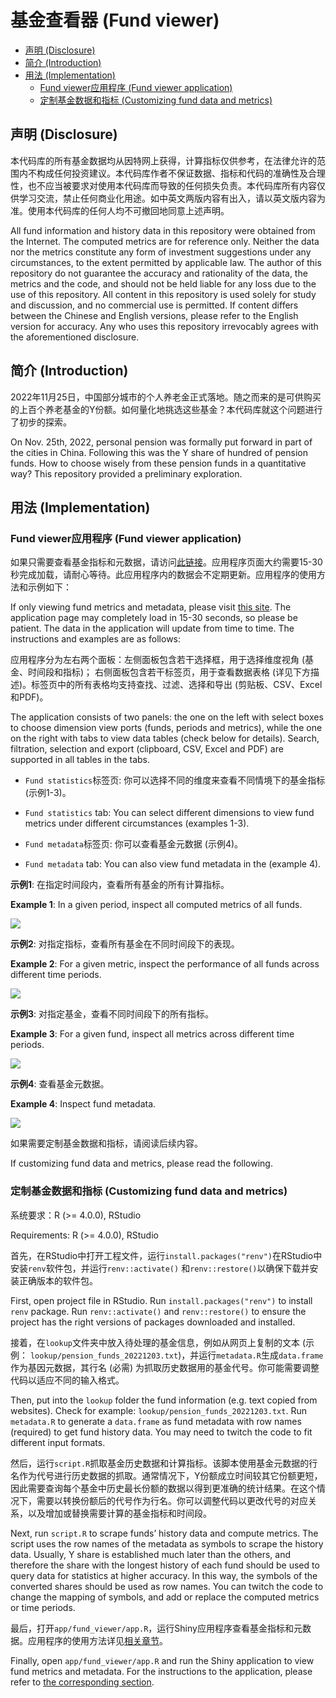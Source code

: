 基金查看器 (Fund viewer)
================

- <a href="#声明-disclosure" id="toc-声明-disclosure">声明
  (Disclosure)</a>
- <a href="#简介-introduction" id="toc-简介-introduction">简介
  (Introduction)</a>
- <a href="#用法-implementation" id="toc-用法-implementation">用法
  (Implementation)</a>
  - <a href="#fund-viewer应用程序-fund-viewer-application"
    id="toc-fund-viewer应用程序-fund-viewer-application">Fund viewer应用程序
    (Fund viewer application)</a>
  - <a href="#定制基金数据和指标-customizing-fund-data-and-metrics"
    id="toc-定制基金数据和指标-customizing-fund-data-and-metrics">定制基金数据和指标
    (Customizing fund data and metrics)</a>

## 声明 (Disclosure)

本代码库的所有基金数据均从因特网上获得，计算指标仅供参考，在法律允许的范围内不构成任何投资建议。本代码库作者不保证数据、指标和代码的准确性及合理性，也不应当被要求对使用本代码库而导致的任何损失负责。本代码库所有内容仅供学习交流，禁止任何商业化用途。如中英文两版内容有出入，请以英文版内容为准。使用本代码库的任何人均不可撤回地同意上述声明。

All fund information and history data in this repository were obtained
from the Internet. The computed metrics are for reference only. Neither
the data nor the metrics constitute any form of investment suggestions
under any circumstances, to the extent permitted by applicable law. The
author of this repository do not guarantee the accuracy and rationality
of the data, the metrics and the code, and should not be held liable for
any loss due to the use of this repository. All content in this
repository is used solely for study and discussion, and no commercial
use is permitted. If content differs between the Chinese and English
versions, please refer to the English version for accuracy. Any who uses
this repository irrevocably agrees with the aforementioned disclosure.

## 简介 (Introduction)

2022年11月25日，中国部分城市的个人养老金正式落地。随之而来的是可供购买的上百个养老基金的Y份额。如何量化地挑选这些基金？本代码库就这个问题进行了初步的探索。

On Nov. 25th, 2022, personal pension was formally put forward in part of
the cities in China. Following this was the Y share of hundred of
pension funds. How to choose wisely from these pension funds in a
quantitative way? This repository provided a preliminary exploration.

## 用法 (Implementation)

### Fund viewer应用程序 (Fund viewer application)

如果只需要查看基金指标和元数据，请访问[此链接](https://zxr6.shinyapps.io/fund_viewer/)。应用程序页面大约需要15-30秒完成加载，请耐心等待。此应用程序内的数据会不定期更新。应用程序的使用方法和示例如下：

If only viewing fund metrics and metadata, please visit [this
site](https://zxr6.shinyapps.io/fund_viewer/). The application page may
completely load in 15-30 seconds, so please be patient. The data in the
application will update from time to time. The instructions and examples
are as follows:

应用程序分为左右两个面板：左侧面板包含若干选择框，用于选择维度视角
(基金、时间段和指标)； 右侧面板包含若干标签页，用于查看数据表格
(详见下方描述)。标签页中的所有表格均支持查找、过滤、选择和导出
(剪贴板、CSV、Excel和PDF)。

The application consists of two panels: the one on the left with select
boxes to choose dimension view ports (funds, periods and metrics), while
the one on the right with tabs to view data tables (check below for
details). Search, filtration, selection and export (clipboard, CSV,
Excel and PDF) are supported in all tables in the tabs.

- `Fund statistics`标签页:
  你可以选择不同的维度来查看不同情境下的基金指标 (示例1-3)。

- `Fund statistics` tab: You can select different dimensions to view
  fund metrics under different circumstances (examples 1-3).

- `Fund metadata`标签页: 你可以查看基金元数据 (示例4)。

- `Fund metadata` tab: You can also view fund metadata in the (example
  4).

**示例1**: 在指定时间段内，查看所有基金的所有计算指标。

**Example 1**: In a given period, inspect all computed metrics of all
funds.

![](app/fund_viewer/screenshots/screenshot_stat_period.png)<!-- -->

**示例2**: 对指定指标，查看所有基金在不同时间段下的表现。

**Example 2**: For a given metric, inspect the performance of all funds
across different time periods.

![](app/fund_viewer/screenshots/screenshot_stat_metric.png)<!-- -->

**示例3**: 对指定基金，查看不同时间段下的所有指标。

**Example 3**: For a given fund, inspect all metrics across different
time periods.

![](app/fund_viewer/screenshots/screenshot_stat_fund.png)<!-- -->

**示例4**: 查看基金元数据。

**Example 4**: Inspect fund metadata.

![](app/fund_viewer/screenshots/screenshot_metadata.png)<!-- -->

如果需要定制基金数据和指标，请阅读后续内容。

If customizing fund data and metrics, please read the following.

### 定制基金数据和指标 (Customizing fund data and metrics)

系统要求：R (\>= 4.0.0), RStudio

Requirements: R (\>= 4.0.0), RStudio

首先，在RStudio中打开工程文件，运行`install.packages("renv")`在RStudio中安装`renv`软件包，并运行`renv::activate()`
和`renv::restore()`以确保下载并安装正确版本的软件包。

First, open project file in RStudio. Run `install.packages("renv")` to
install `renv` package. Run `renv::activate()` and `renv::restore()` to
ensure the project has the right versions of packages downloaded and
installed.

接着，在`lookup`文件夹中放入待处理的基金信息，例如从网页上复制的文本
(示例：
`lookup/pension_funds_20221203.txt`)，并运行`metadata.R`生成`data.frame`作为基因元数据，其行名
(必需)
为抓取历史数据用的基金代号。你可能需要调整代码以适应不同的输入格式。

Then, put into the `lookup` folder the fund information (e.g. text
copied from websites). Check for example:
`lookup/pension_funds_20221203.txt`. Run `metadata.R` to generate a
`data.frame` as fund metadata with row names (required) to get fund
history data. You may need to twitch the code to fit different input
formats.

然后，运行`script.R`抓取基金历史数据和计算指标。该脚本使用基金元数据的行名作为代号进行历史数据的抓取。通常情况下，Y份额成立时间较其它份额更短，因此需要查询每个基金中历史最长份额的数据以得到更准确的统计结果。在这个情况下，需要以转换份额后的代号作为行名。你可以调整代码以更改代号的对应关系，以及增加或替换需要计算的基金指标和时间段。

Next, run `script.R` to scrape funds’ history data and compute metrics.
The script uses the row names of the metadata as symbols to scrape the
history data. Usually, Y share is established much later than the
others, and therefore the share with the longest history of each fund
should be used to query data for statistics at higher accuracy. In this
way, the symbols of the converted shares should be used as row names.
You can twitch the code to change the mapping of symbols, and add or
replace the computed metrics or time periods.

最后，打开`app/fund_viewer/app.R`，运行Shiny应用程序查看基金指标和元数据。应用程序的使用方法详见[相关章节](#fund-viewer应用程序-fund-viewer-application)。

Finally, open `app/fund_viewer/app.R` and run the Shiny application to
view fund metrics and metadata. For the instructions to the application,
please refer to [the corresponding
section](#fund-viewer应用程序-fund-viewer-application).
